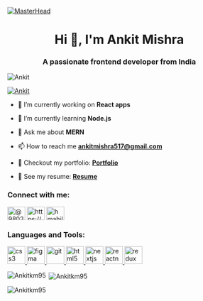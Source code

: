 <!-- 
<h1 align="center">Hi 👋, I'm Ankit Mishra</h1>
<h3 align="center">A passionate full stack web developer from @masai school</h3>

<img align="right" alt="coding" width="400" src="https://user-images.githubusercontent.com/55389276/140866485-8fb1c876-9a8f-4d6a-98dc-08c4981eaf70.gif">

<p align="left"> <img src="https://komarev.com/ghpvc/?username=ankitkm95&label=Profile%20views&color=0e75b6&style=flat" alt="ankitkm95" /> </p>

<p align="left"> <a href="https://github.com/ryo-ma/github-profile-trophy"><img src="https://github-profile-trophy.vercel.app/?username=ankitkm95" alt="ankitkm95" /></a> </p>

- 🔭 I’m currently working on [proper-dogs-3804](https://github.com/vishal-git9/proper-dogs-3804)

- 👨‍💻 All of my projects are available at [https://github.com/Ankitkm95/Ankitkm95.github.io](https://github.com/Ankitkm95/Ankitkm95.github.io)

- 📫 How to reach me **ankitmishra517@gmail.com**

- 📄 Know about my experiences [https://drive.google.com/file/d/1tDGzy6JD-56OQ4FgkdewKlTTftrlwYFD/view?usp=share_link](https://drive.google.com/file/d/1tDGzy6JD-56OQ4FgkdewKlTTftrlwYFD/view?usp=share_link)

<h3 align="left">Connect with me:</h3>
<p align="left">
<a href="https://linkedin.com/in/https://www.linkedin.com/in/ankit-mishra-605b7923a/" target="blank"><img align="center" src="https://raw.githubusercontent.com/rahuldkjain/github-profile-readme-generator/master/src/images/icons/Social/linked-in-alt.svg" alt="https://www.linkedin.com/in/ankit-mishra-605b7923a/" height="30" width="40" /></a>
</p>

<h3 align="left">Languages and Tools:</h3>
<p align="left"> <a href="https://www.w3schools.com/css/" target="_blank" rel="noreferrer"> <img src="https://raw.githubusercontent.com/devicons/devicon/master/icons/css3/css3-original-wordmark.svg" alt="css3" width="40" height="40"/> </a> <a href="https://www.w3.org/html/" target="_blank" rel="noreferrer"> <img src="https://raw.githubusercontent.com/devicons/devicon/master/icons/html5/html5-original-wordmark.svg" alt="html5" width="40" height="40"/> </a> <a href="https://developer.mozilla.org/en-US/docs/Web/JavaScript" target="_blank" rel="noreferrer"> <img src="https://raw.githubusercontent.com/devicons/devicon/master/icons/javascript/javascript-original.svg" alt="javascript" width="40" height="40"/> </a> <a href="https://nodejs.org" target="_blank" rel="noreferrer"> <img src="https://raw.githubusercontent.com/devicons/devicon/master/icons/nodejs/nodejs-original-wordmark.svg" alt="nodejs" width="40" height="40"/> </a> <a href="https://reactnative.dev/" target="_blank" rel="noreferrer"> <img src="https://reactnative.dev/img/header_logo.svg" alt="reactnative" width="40" height="40"/> </a> <a href="https://www.typescriptlang.org/" target="_blank" rel="noreferrer"> <img src="https://raw.githubusercontent.com/devicons/devicon/master/icons/typescript/typescript-original.svg" alt="typescript" width="40" height="40"/> </a> </p>

<p><img align="left" src="https://github-readme-stats.vercel.app/api/top-langs?username=ankitkm95&show_icons=true&locale=en&layout=compact" alt="ankitkm95" /></p>

<p>&nbsp;<img align="center" src="https://github-readme-stats.vercel.app/api?username=ankitkm95&show_icons=true&locale=en" alt="ankitkm95" /></p>

<p><img align="center" src="https://github-readme-streak-stats.herokuapp.com/?user=ankitkm95&" alt="ankitkm95" /></p> -->

 [![MasterHead](https://camo.githubusercontent.com/48ec00ed4c84e771db4a1db90b56352923a8d644452a32b434d68e97006c9337/68747470733a2f2f63686b736b696c6c732e636f6d2f77702d636f6e74656e742f75706c6f6164732f323032302f30342f504e432d416e696d617465642d42616e6e6572732e676966)](https://github.com/Ankitkm95)
<h1 align="center">Hi 👋, I'm Ankit Mishra</h1>
<h3 align="center">A passionate frontend developer from India</h3>

  
<p align="left"> <img src="https://camo.githubusercontent.com/238d9fca6e7a4cc390ae492619e51641a6d3e52744f4d46ceb2c3640d91408d5/68747470733a2f2f6b6f6d617265762e636f6d2f67687076632f3f757365726e616d653d616e6b69746b6d3935266c6162656c3d50726f66696c65253230766965777326636f6c6f723d306537356236267374796c653d666c6174" alt="Ankit" /> </p>

<p align="left"> <a href="https://github.com/ryo-ma/github-profile-trophy"><img src="https://camo.githubusercontent.com/341b2c31a2ceb273cc0c5c4685fabf0343eabf7cbd9d31794451afdc132e8cec/68747470733a2f2f6769746875622d70726f66696c652d74726f7068792e76657263656c2e6170702f3f757365726e616d653d616e6b69746b6d3935" alt="Ankit" /></a> </p>

 - 🔭 I’m currently working on **React apps**

- 🌱 I’m currently learning **Node.js**

- 💬 Ask me about **MERN**

- 📫 How to reach me **ankitmishra517@gmail.com**

 - 🔭 Checkout my portfolio: **[Portfolio](https://ankitkm95.github.io/)**

- 💼 See my resume: **[Resume](https://drive.google.com/file/d/12T7PAHx97MsaP3EJ62j3G3OH3PhxsqM_/view?usp=share_link)**

 
 

<h3 align="left">Connect with me: </h3>
 
<p align="left">
<a href="https://codepen.io/ankitkm95" target="blank"><img align="center" src="https://pbs.twimg.com/profile_images/923214541290221569/dCMZxkwz_400x400.jpg" alt="@9802hemensan" height="30" width="40" /></a>

<a href="https://www.linkedin.com/in/ankit-mishra-605b7923a/" target="blank">
<img align="center" src="https://www.jobentry.in/wp-content/uploads/2021/02/WhatsApp-Image-2021-01-18-at-11.00.09-12-1024x1024.jpeg" alt="https://www.linkedin.com/in/hemensan-mahilange-4a9499242/" height="30" width="40" /></a>

<a href="https://codesandbox.io/u/ankitmishra517" target="blank">
<img align="center" src="https://img.stackshare.io/service/7434/Screen_20Shot_202017-08-11_20at_205.55.05_20AM.png" alt="hmahilange9802" height="30" width="40" /></a>
</p>

<h3 align="left">Languages and Tools:</h3>
<p align="left"> <a href="https://www.w3schools.com/css/" target="_blank" rel="noreferrer"> <img src="https://cdn-icons-png.flaticon.com/512/5968/5968242.png" alt="css3" width="40" height="40"/> </a> <a href="https://www.figma.com/" target="_blank" rel="noreferrer"> <img src="https://www.vectorlogo.zone/logos/figma/figma-icon.svg" alt="figma" width="40" height="40"/> </a> <a href="https://git-scm.com/" target="_blank" rel="noreferrer"> <img src="https://www.vectorlogo.zone/logos/git-scm/git-scm-icon.svg" alt="git" width="40" height="40"/> </a> <a href="https://www.w3.org/html/" target="_blank" rel="noreferrer"> <img src="https://cdn-icons-png.flaticon.com/512/5968/5968267.png" alt="html5" width="40" height="40"/> </a> <a href="https://nextjs.org/" target="_blank" rel="noreferrer"> <img src="https://www.rlogical.com/wp-content/uploads/2021/08/Rlogical-Blog-Images-thumbnail.png" alt="nextjs" width="40" height="40"/> </a> <a href="https://reactjs.org/" target="_blank" rel="noreferrer"><img src="https://reactnative.dev/img/header_logo.svg" alt="reactnative" width="40" height="40"/> </a> <a href="https://redux.js.org" target="_blank" rel="noreferrer"> <img src="https://www.agero.se/hs-fs/hubfs/Redux.png?width=342&name=Redux.png" alt="redux" width="40" height="40"/> </a> </p>

<p><img align="left" src="https://github-readme-stats.vercel.app/api/top-langs?username=Ankitkm95&show_icons=true&locale=en&layout=compact" alt="Ankitkm95" /></p>

<p>&nbsp;<img align="center" src="https://github-readme-stats.vercel.app/api?username=Ankitkm95&show_icons=true&locale=en" alt="Ankitkm95" /></p>

<p><img align="center" src="https://github-readme-streak-stats.herokuapp.com/?user=Ankitkm95&" alt="Ankitkm95" /></p>
